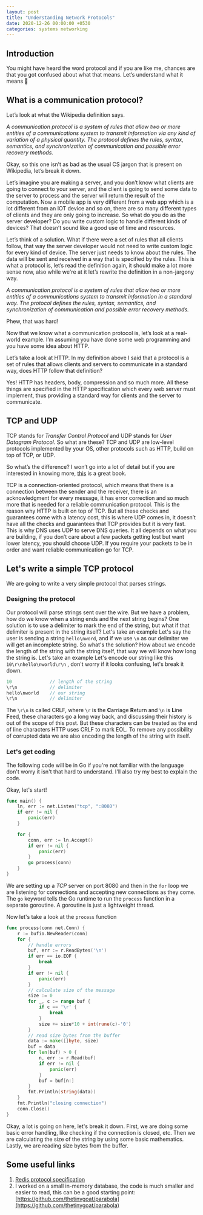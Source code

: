 ```yaml
---
layout: post
title: "Understanding Network Protocols"
date: 2020-12-26 00:00:00 +0530
categories: systems networking
---
```


## Introduction

You might have heard the word protocol and if you are like me, chances are that you got confused about what that means. Let’s understand what it means 🥳

## What is a communication protocol?

Let’s look at what the Wikipedia definition says.

_A communication protocol is a system of rules that allow two or more entities of a communications system to transmit information via any kind of variation of a physical quantity. The protocol defines the rules, syntax, semantics, and synchronization of communication and possible error recovery methods._

Okay, so this one isn’t as bad as the usual CS jargon that is present on Wikipedia, let’s break it down.

Let’s imagine you are making a server, and you don’t know what clients are going to connect to your server, and the client is going to send some data to the server to process and the server will return the result of the computation. Now a mobile app is very different from a web app which is a lot different from an IOT device and so on, there are so many different types of clients and they are only going to increase. So what do you do as the server developer? Do you write custom logic to handle different kinds of devices? That doesn’t sound like a good use of time and resources.

Let’s think of a solution. What if there were a set of rules that all clients follow, that way the server developer would not need to write custom logic for every kind of device. The server just needs to know about the rules. The data will be sent and received in a way that is specified by the rules. This is what a protocol is, let’s read the definition again, it should make a lot more sense now, also while we're at it let’s rewrite the definition in a non-jargony way.

_A communication protocol is a system of rules that allow two or more entities of a communications system to transmit information in a standard way. The protocol defines the rules, syntax, semantics, and synchronization of communication and possible error recovery methods._

Phew, that was hard!

Now that we know what a communication protocol is, let’s look at a real-world example. I’m assuming you have done some web programming and you have some idea about HTTP.

Let’s take a look at HTTP. In my definition above I said that a protocol is a set of rules that allows clients and servers to communicate in a standard way, does HTTP follow that definition?

Yes!
HTTP has headers, body, compression and so much more. All these things are specified in the HTTP specification which every web server must implement, thus providing a standard way for clients and the server to communicate.

## TCP and UDP

TCP stands for _Transfer Control Protocol_ and UDP stands for _User Datagram Protocol_.
So what are these? TCP and UDP are low-level protocols implemented by your OS, other protocols such as HTTP, build on top of TCP, or UDP.

So what’s the difference?
I won’t go into a lot of detail but if you are interested in knowing more, [this](https://www.amazon.in/Computer-Networks-5e-5th-Tanenbaum/dp/9332518742) is a great book.

TCP is a connection-oriented protocol, which means that there is a connection between the sender and the receiver, there is an acknowledgment for every message, it has error correction and so much more that is needed for a reliable communication protocol. This is the reason why HTTP is built on top of TCP.
But all these checks and guarantees come with a latency cost, this is where UDP comes in, it doesn’t have all the checks and guarantees that TCP provides but it is very fast. This is why DNS uses UDP to serve DNS queries.
It all depends on what you are building, if you don’t care about a few packets getting lost but want lower latency, you should choose UDP. If you require your packets to be in order and want reliable communication go for TCP.

## Let's write a simple TCP protocol

We are going to write a very simple protocol that parses strings.

### Designing the protocol

Our protocol will parse strings sent over the wire. But we have a problem, how do we know when a string ends and the next string begins?
One solution is to use a delimiter to mark the end of the string, but what if that delimiter is present in the string itself?
Let's take an example
Let's say the user is sending a string `hello\nword`, and if we use `\n` as our delimiter we will get an incomplete string. So what's the solution?
How about we encode the length of the string with the string itself, that way we will know how long the string is.
Let's take an example
Let's encode our string like this `10\r\nhello\nworld\r\n` , don't worry if it looks confusing, let's break it down.

```go
10 				// length of the string
\r\n			// delimiter
hello\nworld	// our string
\r\n			// delimiter
```

The `\r\n` is called CRLF, where `\r` is the **C**arriage **R**eturn and `\n` is **L**ine **F**eed, these characters go a long way back, and discussing their history is out of the scope of this post. But these characters can be treated as the end of line characters HTTP uses CRLF to mark EOL. To remove any possibility of corrupted data we are also encoding the length of the string with itself.

### Let's get coding

The following code will be in Go if you're not familiar with the language don't worry it isn't that hard to understand. I'll also try my best to explain the code.

Okay, let's start!

```go
func main() {
	ln, err := net.Listen("tcp", ":8080")
	if err != nil {
		panic(err)
	}

	for {
		conn, err := ln.Accept()
		if err != nil {
			panic(err)
		}
		go process(conn)
	}
}
```

We are setting up a _TCP_ server on port 8080 and then in the `for` loop we are listening for connections and accepting new connections as they come.
The `go` keyword tells the Go runtime to run the `process` function in a separate goroutine. A goroutine is just a lightweight thread.

Now let's take a look at the `process` function

```go
func process(conn net.Conn) {
	r := bufio.NewReader(conn)
	for {
		// handle errors
		buf, err := r.ReadBytes('\n')
		if err == io.EOF {
			break
		}
		if err != nil {
			panic(err)
		}
		// calculate size of the message
		size := 0
		for _, c := range buf {
			if c == '\r' {
				break
			}
			size += size*10 + int(rune(c)-'0')
		}
		// read size bytes from the buffer
		data := make([]byte, size)
		buf = data
		for len(buf) > 0 {
			n, err := r.Read(buf)
			if err != nil {
				panic(err)
			}
			buf = buf[n:]
		}
		fmt.Println(string(data))
	}
	fmt.Println("closing connection")
	conn.Close()
}
```

Okay, a lot is going on here, let's break it down.
First, we are doing some basic error handling, like checking if the connection is closed, etc.
Then we are calculating the size of the string by using some basic mathematics.
Lastly, we are reading size bytes from the buffer.

## Some useful links

1. [Redis protocol specification](https://redis.io/topics/protocol)
2. I worked on a small in-memory database, the code is much smaller and easier to read, this can be a good starting point: [https://github.com/thetinygoat/parabola](https://github.com/thetinygoat/parabola)
